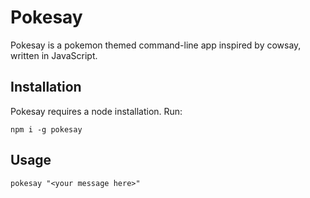 # Pokesay
Pokesay is a pokemon themed command-line app inspired by cowsay, written in JavaScript.

## Installation
Pokesay requires a node installation. Run:
```
npm i -g pokesay
```

## Usage
```
pokesay "<your message here>"
```
